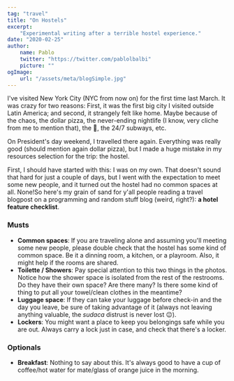 ```yaml
---
tag: "travel"
title: "On Hostels"
excerpt:
    "Experimental writing after a terrible hostel experience."
date: "2020-02-25"
author:
    name: Pablo
    twitter: "https://twitter.com/pablolbalbi"
    picture: ""
ogImage:
    url: "/assets/meta/blogSimple.jpg"
---
```

I've visited New York City (NYC from now on) for the first time last March. It was crazy for two reasons: First, it was the first big city I visited outside Latin America; and second, it strangely felt like home. Maybe because of the chaos, the dollar pizza, the never-ending nightlife (I know, very cliche from me to mention that), the 🐀, the 24/7 subways, etc.

On President's day weekend, I travelled there again. Everything was really good (should mention again dollar pizza), but I made a huge mistake in my resources selection for the trip: the hostel.

First, I should have started with this: I was on my own. That doesn't sound that hard for just a couple of days, but I went with the expectation to meet some new people, and it turned out the hostel had no common spaces at all. None!So here's my grain of sand for y'all people reading a travel blogpost on a programming and random stuff blog (weird, right?): **a hotel feature checklist**.

### Musts
- **Common spaces**: If you are traveling alone and assuming you'll meeting some new people, please double check that the hostel has some kind of common space. Be it a dinning room, a kitchen, or a playroom. Also, it might help if the rooms are shared. 
- **Toilette / Showers**: Pay special attention to this two things in the photos. Notice how the shower space is isolated from the rest of the restrooms. Do they have their own space? Are there many? Is there some kind of thing to put all your towel/clean clothes in the meantime?
- **Luggage space**: If they can take your luggage before check-in and the day you leave, be sure of taking advantage of it (always not leaving anything valuable, the _sudaca_ distrust is never lost 😉).
- **Lockers**: You might want a place to keep you belongings safe while you are out. Always carry a lock just in case, and check that there's a locker.

### Optionals
- **Breakfast**: Nothing to say about this. It's always good to have a cup of coffee/hot water for mate/glass of orange juice in the morning.